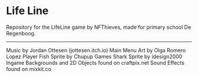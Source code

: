 # Life Line

Repository for the LifeLine game by NFThieves, made for primary school De Regenboog.

---

Music by Jordan Ottesen (jottesen.itch.io)
Main Menu Art by Olga Romero Lopez
Player Fish Sprite by Chupup Games
Shark Sprite by idesign2000
Ingame Backgrounds and 2D Objects found on craftpix.net
Sound Effects found on mixkit.co